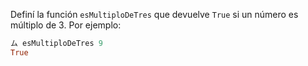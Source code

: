 Definí la función `esMultiploDeTres` que devuelve ```True``` si un número es múltiplo de 3. Por ejemplo:

```haskell
ム esMultiploDeTres 9
True
```
